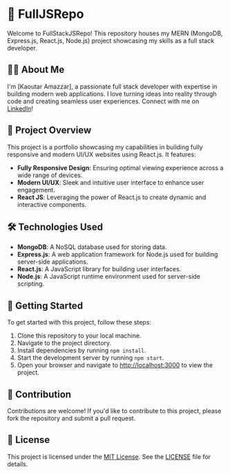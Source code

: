 # 🚀 FullJSRepo

Welcome to FullStackJSRepo! This repository houses my MERN (MongoDB, Express.js, React.js, Node.js) project showcasing my skills as a full stack developer.

## 👩‍💻 About Me
I'm [Kaoutar Amazzar], a passionate full stack developer with expertise in building modern web applications. I love turning ideas into reality through code and creating seamless user experiences. Connect with me on [LinkedIn](https://www.linkedin.com/in/amazzar-kaoutar/)!

## 🌟 Project Overview
This project is a portfolio showcasing my capabilities in building fully responsive and modern UI/UX websites using React.js. It features:
- **Fully Responsive Design**: Ensuring optimal viewing experience across a wide range of devices.
- **Modern UI/UX**: Sleek and intuitive user interface to enhance user engagement.
- **React JS**: Leveraging the power of React.js to create dynamic and interactive components.

## 🛠️ Technologies Used
- **MongoDB**: A NoSQL database used for storing data.
- **Express.js**: A web application framework for Node.js used for building server-side applications.
- **React.js**: A JavaScript library for building user interfaces.
- **Node.js**: A JavaScript runtime environment used for server-side scripting.

## 🚀 Getting Started
To get started with this project, follow these steps:
1. Clone this repository to your local machine.
2. Navigate to the project directory.
3. Install dependencies by running `npm install`.
4. Start the development server by running `npm start`.
5. Open your browser and navigate to [http://localhost:3000](http://localhost:3000) to view the project.

## 🤝 Contribution
Contributions are welcome! If you'd like to contribute to this project, please fork the repository and submit a pull request. 

## 📝 License
This project is licensed under the [MIT License](license). See the [LICENSE](license) file for details.
